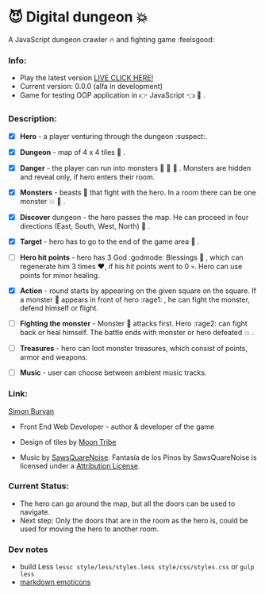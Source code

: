 # :smiling_imp: Digital dungeon :boom: 

A JavaScript dungeon crawler :fire: and fighting game :feelsgood:

### Info:

- Play the latest version [LIVE CLICK HERE!](https://simonb87.github.io/DigitalDungen/)
- Current version: 0.0.0 (alfa in development)
- Game for testing OOP application in :point_right: JavaScript :point_left: :sparkling_heart: .

### Description:


- [X] **Hero** - a player venturing through the dungeon :suspect:.

- [X] **Dungeon** - map of 4 x 4 tiles :european_castle: .

- [X] **Danger** - the player can run into monsters :frog: :dragon_face: :ghost: . Monsters are hidden and reveal only, if hero enters their room.

- [X] **Monsters** - beasts :japanese_ogre: that fight with the hero. In a room there can be one monster :collision: :punch: .

- [X] **Discover** dungeon - the hero passes the map. He can proceed in four directions (East, South, West, North) :door: .

- [X] **Target** - hero has to go to the end of the game area :flags: .

- [ ] **Hero hit points** - hero has 3 God :godmode: Blessings :raised_hands: , which can regenerate him 3 times :heart:, if his hit points went to 0 :skull:. Hero can use points for minor healing.

- [X] **Action** - round starts by appearing on the given square on the square. If a monster :japanese_goblin: appears in front of hero :rage1: , he can fight the monster, defend himself or flight.

- [ ] **Fighting the monster** - Monster :dragon: attacks first. Hero :rage2: can fight back or heal himself. The battle ends with monster or hero defeated :collision: .

- [ ] **Treasures** - hero can loot monster treasures, which consist of points, armor and weapons.

- [ ] **Music** - user can choose between ambient music tracks.

### Link:

[Simon Buryan](http://www.simonburyan.cz)
- Front End Web Developer - author & developer of the game

- Design of tiles by [Moon Tribe](https://moon-t.com)

- Music by [SawsQuareNoise](https://freemusicarchive.org/music/sawsquarenoise/Fantasa_de_los_Pinos). Fantasía de los Pinos by SawsQuareNoise is licensed under a [Attribution License](https://creativecommons.org/licenses/by/4.0/). 

### Current Status:

- The hero can go around the map, but all the doors can be used to navigate.
- Next step: Only the doors that are in the room as the hero is, could be used for moving the hero to another room.

### Dev notes

- build Less `lessc style/less/styles.less style/css/styles.css` or `gulp less`
- [markdown emoticons](https://gist.github.com/rxaviers/7360908)
